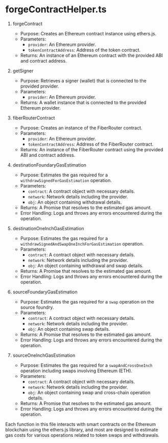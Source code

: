 # forgeContractHelper.ts

1.  forgeContract

    - Purpose: Creates an Ethereum contract instance using ethers.js.
    - Parameters:
      - `provider`: An Ethereum provider.
      - `tokenContractAddress`: Address of the token contract.
    - Returns: An instance of an Ethereum contract with the provided ABI and contract address.

2.  getSigner

    - Purpose: Retrieves a signer (wallet) that is connected to the provided provider.
    - Parameters:
      - `provider`: An Ethereum provider.
    - Returns: A wallet instance that is connected to the provided Ethereum provider.

3.  fiberRouterContract

    - Purpose: Creates an instance of the FiberRouter contract.
    - Parameters:
      - `provider`: An Ethereum provider.
      - `tokenContractAddress`: Address of the FiberRouter contract.
    - Returns: An instance of the FiberRouter contract using the provided ABI and contract address.

4.  destinationFoundaryGasEstimation

    - Purpose: Estimates the gas required for a `withdrawSignedForGasEstimation` operation.
    - Parameters:
      - `contract`: A contract object with necessary details.
      - `network`: Network details including the provider.
      - `obj`: An object containing withdrawal details.
    - Returns: A Promise that resolves to the estimated gas amount.
    - Error Handling: Logs and throws any errors encountered during the operation.

5.  destinationOneInchGasEstimation

    - Purpose: Estimates the gas required for a `withdrawSignedAndSwapOneInchForGasEstimation` operation.
    - Parameters:
      - `contract`: A contract object with necessary details.
      - `network`: Network details including the provider.
      - `obj`: An object containing withdrawal and swap details.
    - Returns: A Promise that resolves to the estimated gas amount.
    - Error Handling: Logs and throws any errors encountered during the operation.

6.  sourceFoundaryGasEstimation

    - Purpose: Estimates the gas required for a `swap` operation on the source foundry.
    - Parameters:
      - `contract`: A contract object with necessary details.
      - `network`: Network details including the provider.
      - `obj`: An object containing swap details.
    - Returns: A Promise that resolves to the estimated gas amount.
    - Error Handling: Logs and throws any errors encountered during the operation.

7.  sourceOneInchGasEstimation

    - Purpose: Estimates the gas required for a `swapAndCrossOneInch` operation including swaps involving Ethereum (ETH).
    - Parameters:
      - `contract`: A contract object with necessary details.
      - `network`: Network details including the provider.
      - `obj`: An object containing swap and cross-chain operation details.
    - Returns: A Promise that resolves to the estimated gas amount.
    - Error Handling: Logs and throws any errors encountered during the operation.

Each function in this file interacts with smart contracts on the Ethereum blockchain using the ethers.js library, and most are designed to estimate gas costs for various operations related to token swaps and withdrawals.
